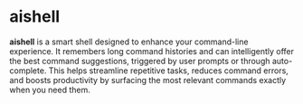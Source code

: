 # aishell

**aishell** is a smart shell designed to enhance your command-line experience. It remembers long command histories and can intelligently offer the best command suggestions, triggered by user prompts or through auto-complete. This helps streamline repetitive tasks, reduces command errors, and boosts productivity by surfacing the most relevant commands exactly when you need them.